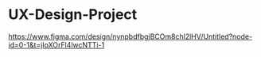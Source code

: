 # UX-Design-Project

https://www.figma.com/design/nynpbdfbgjBCOm8chl2lHV/Untitled?node-id=0-1&t=jIoXOrFl4lwcNTTi-1
